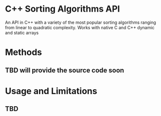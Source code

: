 # C++ Sorting Algorithms API

An API in C++ with a variety of the most popular sorting algorithms ranging from linear to quadratic complexity. Works with native C and C++ dynamic and static arrays

# Methods

## TBD will provide the source code soon

# Usage and Limitations

## TBD
